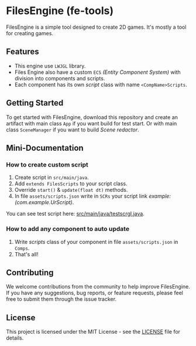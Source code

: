 # FilesEngine (fe-tools)

FilesEngine is a simple tool designed to create 2D games. It's mostly a tool for creating games.

## Features

- This engine use `LWJGL` library.
- Files Engine also have a custom `ECS` *(Entity Component System)* with division into components and scripts.
- Each component has its own *script* class with name `<CompName>Scripts`.

## Getting Started

To get started with FilesEngine, download this repository and create an artifact with main class `App` if you want build for test start.
Or with main class `SceneManager` if you want to build *Scene redactor*.

## Mini-Documentation

### How to create custom script

1. Create script in `src/main/java`.
2. Add `extends FilesScripts` to your script class.
3. Override `start()` & `update(float dt)` methods.
4. In file `assets/scripts.json` write in `SCRs` your script link *example: (com.example.UrScript)*.

You can see test script here: [src/main/java/testscrgl.java](https://github.com/adisteyf/fe-tools/blob/main/src/main/java/testscrgl.java).

### How to add any component to auto update

1. Write *scripts* class of your component in file `assets/scripts.json` in `Comps`.
2. That's all!

## Contributing

We welcome contributions from the community to help improve FilesEngine. If you have any suggestions, bug reports, or feature requests, please feel free to submit them through the issue tracker.

## License

This project is licensed under the MIT License - see the [LICENSE](https://github.com/adisteyf/FilesEngine/blob/main/LICENSE) file for details.
